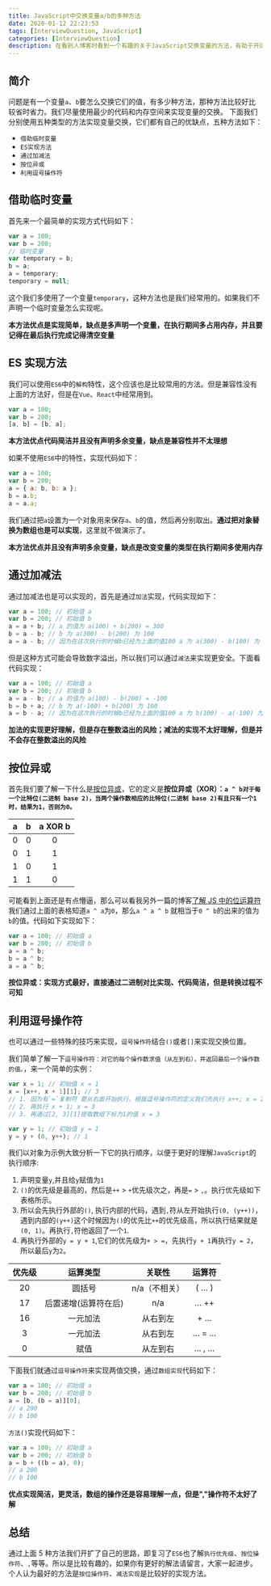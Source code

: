 ```yaml
---
title: JavaScript中交换变量a/b的多种方法
date: 2020-01-12 22:23:53
tags: [InterviewQuestion, JavaScript]
categories: [InterviewQuestion]
description: 在看别人博客时看到一个有趣的关于JavaScript交换变量的方法，有助于开阔思路。
---
```


## 简介

问题是有一个变量`a`、`b`要怎么交换它们的值，有多少种方法，那种方法比较好比较省时省力。我们尽量使用最少的代码和内存空间来实现变量的交换。
下面我们分别使用五种类型的方法实现变量交换，它们都有自己的优缺点，五种方法如下：

- `借助临时变量`
- `ES实现方法`
- `通过加减法`
- `按位异或`
- `利用逗号操作符`

## 借助临时变量

首先来一个最简单的实现方式代码如下：

```js
var a = 100;
var b = 200;
// 临时变量
var temporary = b;
b = a;
a = temporary;
temporary = null;
```

这个我们多使用了一个变量`temporary`，这种方法也是我们经常用的。如果我们不声明一个临时变量怎么实现呢。

**本方法优点是实现简单，缺点是多声明一个变量，在执行期间多占用内存，并且要记得在最后执行完成记得清空变量**

## ES 实现方法

我们可以使用`ES6`中的`解构`特性，这个应该也是比较常用的方法。但是兼容性没有上面的方法好，但是在`Vue`、`React`中经常用到。

```js
var a = 100;
var b = 200;
[a, b] = [b, a];
```

**本方法优点代码简洁并且没有声明多余变量，缺点是兼容性并不太理想**

如果不使用`ES6`中的特性，实现代码如下：

```js
var a = 100;
var b = 200;
a = { a: b, b: a };
b = a.b;
a = a.a;
```

我们通过把`a`设置为一个对象用来保存`a`、`b`的值，然后再分别取出。**通过把对象替换为数组也是可以实现**，这里就不做演示了。

**本方法优点并且没有声明多余变量，缺点是改变变量的类型在执行期间多使用内存**

## 通过加减法

通过加减法也是可以实现的，首先是通过`加法`实现，代码实现如下：

```js
var a = 100; // 初始值 a
var b = 200; // 初始值 b
a = a + b; // a 的值为 a(100) + b(200) = 300
b = a - b; // b 为 a(300) - b(200) 为 100
a = a - b; // 因为在这次执行的时候b已经为上面的值100 a 为 a(300) - b(100) 为 200
```

但是这种方式可能会导致数字溢出，所以我们可以通过`减法`来实现更安全。下面看代码实现：

```js
var a = 100; // 初始值 a
var b = 200; // 初始值 b
a = a - b; // a 的值为 a(100) - b(200) = -100
b = b + a; // b 为 a(-100) + b(200) 为 100
a = b - a; // 因为在这次执行的时候b已经为上面的值100 a 为 b(100) - a(-100) 为 200
```

**加法的实现更好理解，但是存在整数溢出的风险；减法的实现不太好理解，但是并不会存在整数溢出的风险**

## 按位异或

首先我们要了解一下什么是[按位异或](https://developer.mozilla.org/zh-CN/docs/Web/JavaScript/Reference/Operators/Bitwise_Operators#Bitwise_XOR)，它的定义是**按位异或（XOR）：`a ^ b对于每一个比特位(二进制 base 2)，当两个操作数相应的比特位(二进制 base 2)有且只有一个1时，结果为1，否则为0。`**

|  a  |  b  | a XOR b |
| :-: | :-: | :-----: |
|  0  |  0  |    0    |
|  0  |  1  |    1    |
|  1  |  0  |    1    |
|  1  |  1  |    0    |

可能看到上面还是有点懵逼，那么可以看我另外一篇的博客[了解 JS 中的位运算符](/blog/javascript/dom/bitwise-operators.html)
我们通过上面的表格知道`a ^ a`为`0`，那么`a ^ a ^ b` 就相当于`0 ^ b`的出来的值为`b`的值。代码如下实现如下：

```js
var a = 100; // 初始值 a
var b = 200; // 初始值 b
a = a ^ b;
b = a ^ b;
a = a ^ b;
```

**按位异或：实现方式最好，直接通过二进制对比实现、代码简洁，但是转换过程不可知**

## 利用逗号操作符

也可以通过一些特殊的技巧来实现，`逗号操作符`结合`()`或者`[]`来实现交换位置。

我们简单了解一下`逗号操作符：对它的每个操作数求值（从左到右），并返回最后一个操作数的值。`，来一个简单的实例：

```js
var x = 1; // 初始值 x = 1
x = [x++, x + 1][1]; // 3
// 1. 因为有`=`复制符 要从右面开始执行，根据逗号操作符的定义我们先执行 x++; x = 2
// 2. 再执行 x + 1; x = 3
// 3. 再通过[2, 3][1]提取数组下标为1的值 x = 3

var y = 1; // 初始值 y = 1
y = y + (0, y++); // 1
```

我们以对象为示例大致分析一下它的执行顺序，以便于更好的理解`JavaScript`的执行顺序:

1. 声明变量`y`,并且给`y`赋值为`1`
2. `()`的优先级是最高的，然后是`++` > `+`优先级次之，再是`=` > `,`。执行优先级如下表格所示。
3. 所以会先执行外部的`()`, 执行内部的代码，遇到`,`符从左开始执行`(0, (y++))`，遇到内部的`(y++)`这个时候因为`()`的优先比`++`的优先级高，所以执行结果就是`(0, 1)`。再执行`,`符他返回了一个`1`.
4. 再执行外部的`y = y + 1`,它们的优先级为`+ > =`，先执行`y + 1`再执行`y = 2`，所以最后`y`为`2`。

| 优先级 |       运算类型       |    关联性     | 运算符 |
| :----: | :------------------: | :-----------: | :----: |
|   20   |        圆括号        | n/a（不相关） | ( … )  |
|   17   | 后置递增(运算符在后) |      n/a      |  … ++  |
|   16   |       一元加法       |   从右到左    |  + …   |
|   3    |       一元加法       |   从右到左    | … = …  |
|   0    |         赋值         |   从左到右    | … , …  |

下面我们就通过`逗号操作符`来实现两值交换，通过`数组实现`代码如下：

```js
var a = 100; // 初始值 a
var b = 200; // 初始值 b
a = [b, (b = a)][0];
// a 200
// b 100
```

`方法()`实现代码如下：

```js
var a = 100; // 初始值 a
var b = 200; // 初始值 b
a = b + ((b = a), 0);
// a 200
// b 100
```

**优点实现简洁，更灵活，数组的操作还是容易理解一点，但是","操作符不太好了解**

## 总结

通过上面 5 种方法我们开扩了自己的思路，即复习了`ES6`也了解`执行优先级`、`按位操作符`、`,`等等。所以是比较有趣的，如果你有更好的解法请留言，大家一起进步。个人认为最好的方法是`按位操作符`、`减法实现`是比较好的实现方法。
